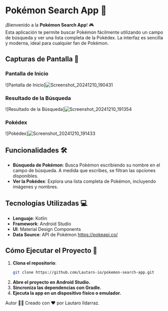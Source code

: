 # Pokémon Search App 🐾

¡Bienvenido a la **Pokémon Search App**! 🎮  
Esta aplicación te permite buscar Pokémon fácilmente utilizando un campo de búsqueda y ver una lista completa de la Pokédex. La interfaz es sencilla y moderna, ideal para cualquier fan de Pokémon.

## Capturas de Pantalla 📸

### Pantalla de Inicio
![Pantalla de Inicio]![Screenshot_20241210_190431](https://github.com/user-attachments/assets/6977cb04-8d5d-40f1-93d3-61a04f5dc6fa)


### Resultado de la Búsqueda
![Resultado de la Búsqueda]![Screenshot_20241210_191354](https://github.com/user-attachments/assets/cca2175a-8b08-49be-8877-16dc7539f85c)


### Pokédex
![Pokédex]![Screenshot_20241210_191433](https://github.com/user-attachments/assets/f26a5bda-6df3-4a96-9bae-b0708f5aee18)


## Funcionalidades 🛠️

- **Búsqueda de Pokémon**: Busca Pokémon escribiendo su nombre en el campo de búsqueda. A medida que escribes, se filtran las opciones disponibles.
- **Ver la Pokédex**: Explora una lista completa de Pokémon, incluyendo imágenes y nombres.
  

## Tecnologías Utilizadas 💻

- **Lenguaje**: Kotlin
- **Framework**: Android Studio
- **UI**: Material Design Components
- **Data Source**: API de Pokémon https://pokeapi.co/

## Cómo Ejecutar el Proyecto 🚀

1. **Clona el repositorio**:
   ```bash
   git clone https://github.com/Lautaro-io/pokemon-search-app.git
2. **Abre el proyecto en Android Studio.**
3. **Sincroniza las dependencias con Gradle.**
4. **Ejecuta la app en un dispositivo físico o emulador.**

Autor 👨‍💻
Creado con ❤️ por Lautaro Ildarraz.
